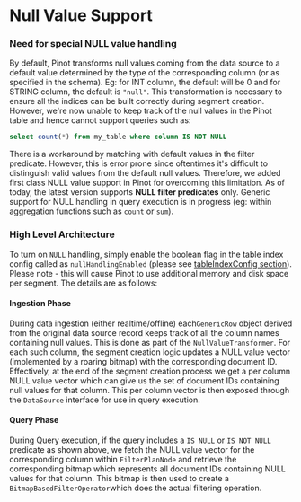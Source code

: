 # Null Value Support

### Need for special NULL value handling

By default, Pinot transforms null values coming from the data source to a default value determined by the type of the corresponding column (or as specified in the schema). Eg: for INT column, the default will be 0 and for STRING column, the default is `"null"`. This transformation is necessary to ensure all the indices can be built correctly during segment creation. However, we're now unable to keep track of the null values in the Pinot table and hence cannot support queries such as:

```sql
select count(*) from my_table where column IS NOT NULL
```

There is a workaround by matching with default values in the filter predicate. However, this is error prone since oftentimes it's difficult to distinguish valid values from the default null values. Therefore, we added first class NULL value support in Pinot for overcoming this limitation. As of today, the latest version supports **NULL filter predicates** only. Generic support for NULL handling in query execution is in progress (eg: within aggregation functions such as `count` or `sum`).

### High Level Architecture

To turn on `NULL` handling, simply enable the boolean flag in the table index config called as `nullHandlingEnabled` (please see [tableIndexConfig section](https://docs.pinot.apache.org/configuration-reference/table#tableindexconfig-1)). Please note - this will cause Pinot to use additional memory and disk space per segment. The details are as follows:

#### **Ingestion Phase**

During data ingestion (either realtime/offline) each`GenericRow` object derived from the original data source record keeps track of all the column names containing null values. This is done as part of the `NullValueTransformer`. For each such column, the segment creation logic updates a NULL value vector (implemented by a roaring bitmap) with the corresponding document ID. Effectively, at the end of the segment creation process we get a per column NULL value vector which can give us the set of document IDs containing null values for that column. This per column vector is then exposed through the `DataSource` interface for use in query execution.

#### Query Phase

During Query execution, if the query includes a `IS NULL` or `IS NOT NULL` predicate as shown above, we fetch the NULL value vector for the corresponding column within `FilterPlanNode` and retrieve the corresponding bitmap which represents all document IDs containing NULL values for that column. This bitmap is then used to create a `BitmapBasedFilterOperator`which does the actual filtering operation.

### &#x20;
